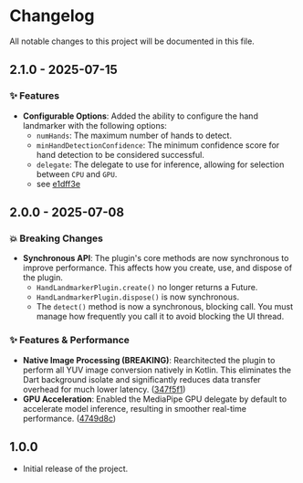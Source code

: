 # **Changelog**

All notable changes to this project will be documented in this file.

## **2.1.0 - 2025-07-15**

### **✨ Features**

* **Configurable Options**: Added the ability to configure the hand landmarker with the following options:
    * `numHands`: The maximum number of hands to detect.
    * `minHandDetectionConfidence`: The minimum confidence score for hand detection to be considered successful.
    * `delegate`: The delegate to use for inference, allowing for selection between `CPU` and `GPU`.
    - see [e1dff3e](https://github.com/IoT-gamer/hand_landmarker/commit/e1dff3ed27104b694c45d195e6ccd2458a2ad842)

## **2.0.0 - 2025-07-08**

### **💥 Breaking Changes**

* **Synchronous API**: The plugin's core methods are now synchronous to improve performance. This affects how you create, use, and dispose of the plugin.
    * `HandLandmarkerPlugin.create()` no longer returns a Future.
    * `HandLandmarkerPlugin.dispose()` is now synchronous.
    * The `detect()` method is now a synchronous, blocking call. You must manage how frequently you call it to avoid blocking the UI thread.

### **✨ Features & Performance**

* **Native Image Processing (BREAKING)**: Rearchitected the plugin to perform all YUV image conversion natively in Kotlin. This eliminates the Dart background isolate and significantly reduces data transfer overhead for much lower latency. ([347f5f1](https://github.com/IoT-gamer/hand_landmarker/commit/347f5f1264f00ef393a0568acbab63c60f37136a))
* **GPU Acceleration**: Enabled the MediaPipe GPU delegate by default to accelerate model inference, resulting in smoother real-time performance. ([4749d8c](https://github.com/IoT-gamer/hand_landmarker/commit/4749d8c6827901582a23f51a2013affc0db216d8))

## **1.0.0**

* Initial release of the project.